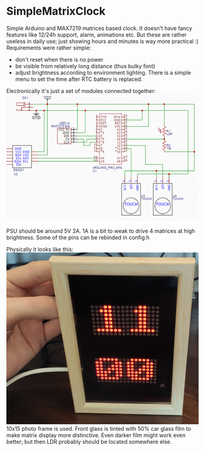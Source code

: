 # SimpleMatrixClock
Simple Arduino and MAX7219 matrices based clock. It doesn't have fancy features like 12/24h support, alarm, animations etc. But these are rather useless in daily use; just showing hours and minutes is way more practical :)
Requirements were rather simple:
* don't reset when there is no power
* be visible from relatively long distance (thus bulky font)
* adjust brightness according to environment lighting.
There is a simple menu to set the time after RTC battery is replaced.

Electronically it's just a set of modules connected together:
![Schematic](https://raw.githubusercontent.com/eugenijusm/SimpleMatrixClock/master/Construction/Schematic.png)

PSU should be around 5V 2A. 1A is a bit to weak to drive 4 matrices at high brightness.
Some of the pins can be rebinded in config.h

Physically it looks like this:
![Looks](https://raw.githubusercontent.com/eugenijusm/SimpleMatrixClock/master/Construction/Looks.jpg)
10x15 photo frame is used. Front glass is tinted with 50% car glass film to make matrix display more distinctive. Even darker film might work even better; but then LDR probably should be located somewhere else.
